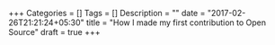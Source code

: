 +++
Categories = []
Tags = []
Description = ""
date = "2017-02-26T21:21:24+05:30"
title = "How I made my first contribution to Open Source"
draft = true
+++
